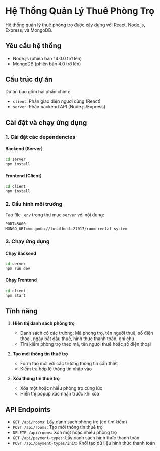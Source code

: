 # Hệ Thống Quản Lý Thuê Phòng Trọ

Hệ thống quản lý thuê phòng trọ được xây dựng với React, Node.js, Express, và MongoDB.

## Yêu cầu hệ thống

- Node.js (phiên bản 14.0.0 trở lên)
- MongoDB (phiên bản 4.0 trở lên)

## Cấu trúc dự án

Dự án bao gồm hai phần chính:
- `client`: Phần giao diện người dùng (React)
- `server`: Phần backend API (Node.js/Express)

## Cài đặt và chạy ứng dụng

### 1. Cài đặt các dependencies

#### Backend (Server)

```bash
cd server
npm install
```

#### Frontend (Client)

```bash
cd client
npm install
```

### 2. Cấu hình môi trường

Tạo file `.env` trong thư mục `server` với nội dung:

```
PORT=5000
MONGO_URI=mongodb://localhost:27017/room-rental-system
```

### 3. Chạy ứng dụng

#### Chạy Backend

```bash
cd server
npm run dev
```

#### Chạy Frontend

```bash
cd client
npm start
```

## Tính năng

1. **Hiển thị danh sách phòng trọ**
   - Danh sách có các trường: Mã phòng trọ, tên người thuê, số điện thoại, ngày bắt đầu thuê, hình thức thanh toán, ghi chú
   - Tìm kiếm phòng trọ theo mã, tên người thuê hoặc số điện thoại

2. **Tạo mới thông tin thuê trọ**
   - Form tạo mới với các trường thông tin cần thiết
   - Kiểm tra hợp lệ thông tin nhập vào

3. **Xóa thông tin thuê trọ**
   - Xóa một hoặc nhiều phòng trọ cùng lúc
   - Hiển thị popup xác nhận trước khi xóa

## API Endpoints

- `GET /api/rooms`: Lấy danh sách phòng trọ (có tìm kiếm)
- `POST /api/rooms`: Tạo mới thông tin thuê trọ
- `DELETE /api/rooms`: Xóa một hoặc nhiều phòng trọ
- `GET /api/payment-types`: Lấy danh sách hình thức thanh toán
- `POST /api/payment-types/init`: Khởi tạo dữ liệu hình thức thanh toán 